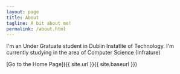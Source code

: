 ```yaml
---
layout: page
title: About
tagline: A bit about me!
permalink: /about.html
---
```


I'm an Under Gratuate student in Dublin Instatite of Technology. I'm currently studying in the area of Computer Science (Infrature)


[Go to the Home Page]({{ site.url }}{{ site.baseurl }})
